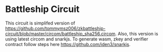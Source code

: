 # Battleship Circuit

This circuit is simplifed version of https://github.com/tommymsz006/zkbattleship-circuit/blob/master/circom/battleship_sha256.circom.
Also, this version is using latest circom and snarkjs. To generate wasm, zkey and verifier contract follow steps here https://github.com/iden3/snarkjs.